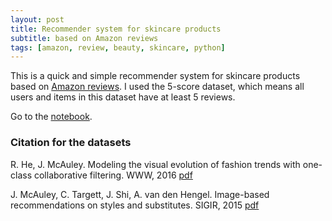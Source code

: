 ```yaml
---
layout: post
title: Recommender system for skincare products
subtitle: based on Amazon reviews
tags: [amazon, review, beauty, skincare, python]
---
```


This is a quick and simple recommender system for skincare products based on [Amazon reviews](http://jmcauley.ucsd.edu/data/amazon/links.html). I used the 5-score dataset, which means all users and items in this dataset have at least 5 reviews.

Go to the [notebook](/_data/amazon.ipynb).

### Citation for the datasets
R. He, J. McAuley. Modeling the visual evolution of fashion trends with one-class collaborative filtering. WWW, 2016 [pdf](http://cseweb.ucsd.edu/~jmcauley/pdfs/www16a.pdf)

J. McAuley, C. Targett, J. Shi, A. van den Hengel. Image-based recommendations on styles and substitutes. SIGIR, 2015 [pdf](http://cseweb.ucsd.edu/~jmcauley/pdfs/sigir15.pdf)
